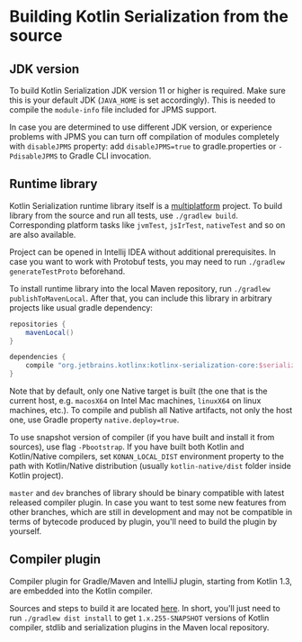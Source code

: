 # Building Kotlin Serialization from the source

## JDK version

To build Kotlin Serialization JDK version 11 or higher is required. Make sure this is your default JDK (`JAVA_HOME` is set accordingly).
This is needed to compile the `module-info` file included for JPMS support.

In case you are determined to use different JDK version, or experience problems with JPMS you can turn off compilation of modules
completely with `disableJPMS` property: add `disableJPMS=true` to gradle.properties or `-PdisableJPMS` to Gradle CLI invocation.

## Runtime library

Kotlin Serialization runtime library itself is a [multiplatform](http://kotlinlang.org/docs/reference/multiplatform.html) project.
To build library from the source and run all tests, use `./gradlew build`. Corresponding platform tasks like `jvmTest`, `jsIrTest`, `nativeTest` and so on are also available.

Project can be opened in Intellij IDEA without additional prerequisites.
In case you want to work with Protobuf tests, you may need to run `./gradlew generateTestProto` beforehand.


To install runtime library into the local Maven repository, run `./gradlew publishToMavenLocal`. 
After that, you can include this library in arbitrary projects like usual gradle dependency:

```gradle
repositories {
    mavenLocal()
}

dependencies {
    compile "org.jetbrains.kotlinx:kotlinx-serialization-core:$serialization_version"
}
```

Note that by default, only one Native target is built (the one that is the current host, e.g. `macosX64` on Intel Mac machines, `linuxX64` on linux machines, etc.).
To compile and publish all Native artifacts, not only the host one, use Gradle property `native.deploy=true`.

To use snapshot version of compiler (if you have built and install it from sources), use flag `-Pbootstrap`.
If you have built both Kotlin and Kotlin/Native compilers, set `KONAN_LOCAL_DIST` environment property to the path with Kotlin/Native distribution
(usually `kotlin-native/dist` folder inside Kotlin project).

`master` and `dev` branches of library should be binary compatible with latest released compiler plugin. In case you want to test some new features from other branches,
which are still in development and may not be compatible in terms of bytecode produced by plugin, you'll need to build the plugin by yourself.

## Compiler plugin

Compiler plugin for Gradle/Maven and IntelliJ plugin, starting from Kotlin 1.3, are embedded into the Kotlin compiler. 

Sources and steps to build it are located [here](https://github.com/JetBrains/kotlin/tree/master/plugins/kotlinx-serialization).
In short, you'll just need to run `./gradlew dist install` to get `1.x.255-SNAPSHOT` versions of Kotlin compiler, stdlib and serialization plugins in the Maven local repository.
